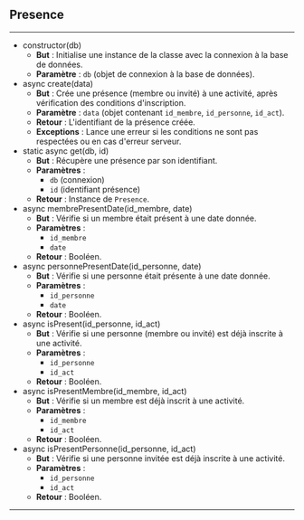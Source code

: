 ## Presence

---

- constructor(db)
    - **But** : Initialise une instance de la classe avec la connexion à la base de données.
    - **Paramètre** : `db` (objet de connexion à la base de données).
- async create(data)
    - **But** : Crée une présence (membre ou invité) à une activité, après vérification des conditions d'inscription.
    - **Paramètre** : `data` (objet contenant `id_membre`, `id_personne`, `id_act`).
    - **Retour** : L'identifiant de la présence créée.
    - **Exceptions** : Lance une erreur si les conditions ne sont pas respectées ou en cas d'erreur serveur.
- static async get(db, id)
    - **But** : Récupère une présence par son identifiant.
    - **Paramètres** :
        - `db` (connexion)
        - `id` (identifiant présence)
    - **Retour** : Instance de `Presence`.
- async membrePresentDate(id_membre, date)
    - **But** : Vérifie si un membre était présent à une date donnée.
    - **Paramètres** :
        - `id_membre`
        - `date`
    - **Retour** : Booléen.
- async personnePresentDate(id_personne, date)
    - **But** : Vérifie si une personne était présente à une date donnée.
    - **Paramètres** :
        - `id_personne`
        - `date`
    - **Retour** : Booléen.
- async isPresent(id_personne, id_act)
    - **But** : Vérifie si une personne (membre ou invité) est déjà inscrite à une activité.
    - **Paramètres** :
        - `id_personne`
        - `id_act`
    - **Retour** : Booléen.
- async isPresentMembre(id_membre, id_act)
    - **But** : Vérifie si un membre est déjà inscrit à une activité.
    - **Paramètres** :
        - `id_membre`
        - `id_act`
    - **Retour** : Booléen.
- async isPresentPersonne(id_personne, id_act)
    - **But** : Vérifie si une personne invitée est déjà inscrite à une activité.
    - **Paramètres** :
        - `id_personne`
        - `id_act`
    - **Retour** : Booléen.

---
